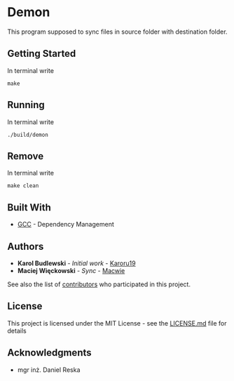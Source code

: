 # Demon

This program supposed to sync files in source folder with destination folder.

## Getting Started

In terminal write

```
make
```

## Running

In terminal write

```
./build/demon
```

## Remove

In terminal write

```
make clean
```

## Built With

* [GCC](https://gcc.gnu.org/) - Dependency Management

## Authors

* **Karol Budlewski** - *Initial work* - [Karoru19](https://github.com/Karoru19)
* **Maciej Więckowski** - *Sync* - [Macwie](https://github.com/Macwie)

See also the list of [contributors](https://bitbucket.org/so2137/profile/members) who participated in this project.

## License

This project is licensed under the MIT License - see the [LICENSE.md](LICENSE.md) file for details

## Acknowledgments

* mgr inż. Daniel Reska


